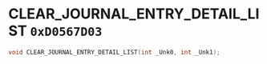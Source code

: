 # CLEAR_JOURNAL_ENTRY_DETAIL_LIST `0xD0567D03`

```cpp
void CLEAR_JOURNAL_ENTRY_DETAIL_LIST(int _Unk0, int _Unk1);
```